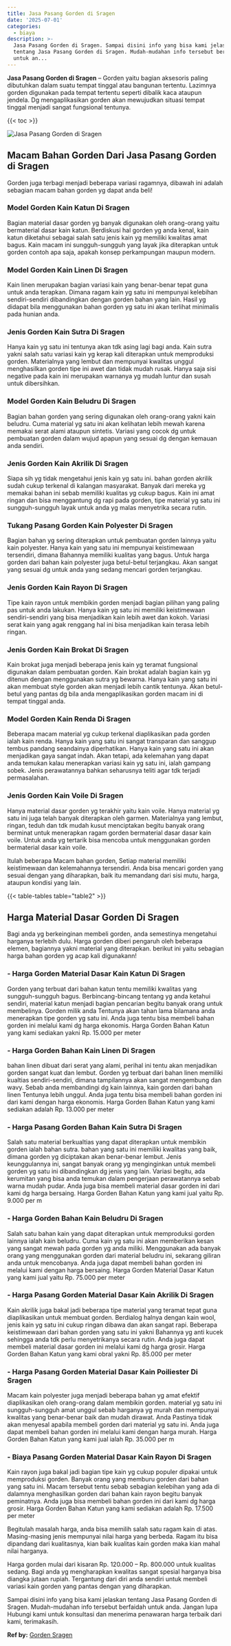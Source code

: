 ```yaml
---
title: Jasa Pasang Gorden di Sragen
date: '2025-07-01'
categories:
  - biaya
description: >-
  Jasa Pasang Gorden di Sragen. Sampai disini info yang bisa kami jelaskan
  tentang Jasa Pasang Gorden di Sragen. Mudah-mudahan info tersebut berfaidah
  untuk an...
---
```


**Jasa Pasang Gorden di Sragen** – Gorden yaitu bagian aksesoris paling dibutuhkan dalam suatu tempat tinggal atau bangunan tertentu. Lazimnya gorden digunakan pada tempat tertentu seperti dibalik kaca ataupun jendela. Dg mengaplikasikan gorden akan mewujudkan situasi tempat tinggal menjadi sangat fungsional tentunya.

{{< toc >}}

![Jasa Pasang Gorden di Sragen](/images/pasang-gorden-murah30.png)

## Macam Bahan Gorden Dari Jasa Pasang Gorden di Sragen

Gorden juga terbagi menjadi beberapa variasi ragamnya, dibawah ini adalah sebagian macam bahan gorden yg dapat anda beli!

### Model Gorden Kain Katun Di Sragen

Bagian material dasar gorden yg banyak digunakan oleh orang-orang yaitu bermaterial dasar kain katun. Berdiskusi hal gorden yg anda kenal, kain katun diketahui sebagai salah satu jenis kain yg memiliki kwalitas amat bagus. Kain macam ini sungguh-sungguh yang layak jika diterapkan untuk gorden contoh apa saja, apakah konsep perkampungan maupun modern.

### Model Gorden Kain Linen Di Sragen

Kain linen merupakan bagian variasi kain yang benar-benar tepat guna untuk anda terapkan. Dimana ragam kain yg satu ini mempunyai kelebihan sendiri-sendiri dibandingkan dengan gorden bahan yang lain. Hasil yg didapat bila menggunakan bahan gorden yg satu ini akan terlihat minimalis pada hunian anda.

### Jenis Gorden Kain Sutra Di Sragen

Hanya kain yg satu ini tentunya akan tdk asing lagi bagi anda. Kain sutra yakni salah satu variasi kain yg kerap kali diterapkan untuk memproduksi gorden. Materialnya yang lembut dan mempunyai kwalitas unggul menghasilkan gorden tipe ini awet dan tidak mudah rusak. Hanya saja sisi negative pada kain ini merupakan warnanya yg mudah luntur dan susah untuk dibersihkan.

### Model Gorden Kain Beludru Di Sragen

Bagian bahan gorden yang sering digunakan oleh orang-orang yakni kain beludru. Cuma material yg satu ini akan kelihatan lebih mewah karena memakai serat alami ataupun sintetis. Variasi yang cocok dg untuk pembuatan gorden dalam wujud apapun yang sesuai dg dengan kemauan anda sendiri.

### Jenis Gorden Kain Akrilik Di Sragen

Siapa sih yg tidak mengetahui jenis kain yg satu ini. bahan gorden akrilik sudah cukup terkenal di kalangan masyarakat. Banyak dari mereka yg memakai bahan ini sebab memiliki kualitas yg cukup bagus. Kain ini amat ringan dan bisa menggantung dg rapi pada gorden, tipe material yg satu ini sungguh-sungguh layak untuk anda yg malas menyetrika secara rutin.

### Tukang Pasang Gorden Kain Polyester Di Sragen

Bagian bahan yg sering diterapkan untuk pembuatan gorden lainnya yaitu kain polyester. Hanya kain yang satu ini mempunyai keistimewaan tersendiri, dimana Bahannya memiliki kualitas yang bagus. Untuk harga gorden dari bahan kain polyester juga betul-betul terjangkau. Akan sangat yang sesuai dg untuk anda yang sedang mencari gorden terjangkau.

### Jenis Gorden Kain Rayon Di Sragen

Tipe kain rayon untuk membikin gorden menjadi bagian pilihan yang paling pas untuk anda lakukan. Hanya kain yg satu ini memiliki keistimewaan sendiri-sendiri yang bisa menjadikan kain lebih awet dan kokoh. Variasi serat kain yang agak renggang hal ini bisa menjadikan kain terasa lebih ringan.

### Jenis Gorden Kain Brokat Di Sragen

Kain brokat juga menjadi beberapa jenis kain yg teramat fungsional digunakan dalam pembuatan gorden. Kain brokat adalah bagian kain yg ditenun dengan menggunakan sutra yg bewarna. Hanya kain yang satu ini akan membuat style gorden akan menjadi lebih cantik tentunya. Akan betul-betul yang pantas dg bila anda mengaplikasikan gorden macam ini di tempat tinggal anda.

### Model Gorden Kain Renda Di Sragen

Beberapa macam material yg cukup terkenal diaplikasikan pada gorden ialah kain renda. Hanya kain yang satu ini sangat transparan dan sanggup tembus pandang seandainya diperhatikan. Hanya kain yang satu ini akan menjadikan gaya sangat indah. Akan tetapi, ada kelemahan yang dapat anda temukan kalau menerapkan variasi kain yg satu ini, ialah gampang sobek. Jenis perawatannya bahkan seharusnya teliti agar tdk terjadi permasalahan.

### Jenis Gorden Kain Voile Di Sragen

Hanya material dasar gorden yg terakhir yaitu kain voile. Hanya material yg satu ini juga telah banyak diterapkan oleh garmen. Materialnya yang lembut, ringan, teduh dan tdk mudah kusut menciptakan begitu banyak orang berminat untuk menerapkan ragam gorden bermaterial dasar dasar kain voile. Untuk anda yg tertarik bisa mencoba untuk menggunakan gorden bermaterial dasar kain voile.

Itulah beberapa Macam bahan gorden, Setiap material memiliki keistimewaan dan kelemahannya tersendiri. Anda bisa mencari gorden yang sesuai dengan yang diharapkan, baik itu memandang dari sisi mutu, harga, ataupun kondisi yang lain.

{{< table-tables table="table2" >}}

## Harga Material Dasar Gorden Di Sragen

Bagi anda yg berkeinginan membeli gorden, anda semestinya mengetahui harganya terlebih dulu. Harga gorden diberi pengaruh oleh beberapa elemen, bagiannya yakni material yang diterapkan. berikut ini yaitu sebagian harga bahan gorden yg acap kali digunakann!

### \- Harga Gorden Material Dasar Kain Katun Di Sragen

Gorden yang terbuat dari bahan katun tentu memiliki kwalitas yang sungguh-sungguh bagus. Berbincang-bincang tentang yg anda ketahui sendiri, material katun menjadi bagian pencarian begitu banyak orang untuk membelinya. Gorden milik anda Tentunya akan tahan lama bilamana anda menerapkan tipe gorden yg satu ini. Anda juga tentu bisa membeli bahan gorden ini melalui kami dg harga ekonomis. Harga Gorden Bahan Katun yang kami sediakan yakni Rp. 15.000 per meter

### \- Harga Gorden Bahan Kain Linen Di Sragen

bahan linen dibuat dari serat yang alami, perihal ini tentu akan menjadikan gorden sangat kuat dan lembut. Gorden yg terbuat dari bahan linen memiliki kualtias sendiri-sendiri, dimana tampilannya akan sangat mengembung dan wavy. Sebab anda membandingi dg kain lainnya, kain gorden dari bahan linen Tentunya lebih unggul. Anda juga tentu bisa membeli bahan gorden ini dari kami dengan harga ekonomis. Harga Gorden Bahan Katun yang kami sediakan adalah Rp. 13.000 per meter

### \- Harga Pasang Gorden Bahan Kain Sutra Di Sragen

Salah satu material berkualtias yang dapat diterapkan untuk membikin gorden ialah bahan sutra. bahan yang satu ini memiliki kwalitas yang baik, dimana gorden yg diciptakan akan benar-benar lembut. Jenis keunggulannya ini, sangat banyak orang yg menginginkan untuk membeli gorden yg satu ini dibandingkan dg jenis yang lain. Variasi begitu, ada kerumitan yang bisa anda temukan dalam pengerjaan perawatannya sebab warna mudah pudar. Anda juga bisa membeli material dasar gorden ini dari kami dg harga bersaing. Harga Gorden Bahan Katun yang kami jual yaitu Rp. 9.000 per m

### \- Harga Gorden Bahan Kain Beludru Di Sragen

Salah satu bahan kain yang dapat diterapkan untuk memproduksi gorden lainnya ialah kain beludru. Cuma kain yg satu ini akan memberikan kesan yang sangat mewah pada gorden yg anda miliki. Menggunakan ada banyak orang yang menggunakan gorden dari material beludru ini, sekarang giliran anda untuk mencobanya. Anda juga dapat membeli bahan gorden ini melalui kami dengan harga bersaing. Harga Gorden Material Dasar Katun yang kami jual yaitu Rp. 75.000 per meter

### \- Harga Pasang Gorden Material Dasar Kain Akrilik Di Sragen

Kain akrilik juga bakal jadi beberapa tipe material yang teramat tepat guna diaplikasikan untuk membuat gorden. Berdialog halnya dengan kain wool, jenis kain yg satu ini cukup ringan dibawa dan akan sangat rapi. Beberapa keistimewaan dari bahan gorden yang satu ini yakni Bahannya yg anti kucek sehingga anda tdk perlu menyetrikanya secara rutin. Anda juga dapat membeli material dasar gorden ini melalui kami dg harga grosir. Harga Gorden Bahan Katun yang kami obral yakni Rp. 85.000 per meter

### \- Harga Pasang Gorden Material Dasar Kain Poiliester Di Sragen

Macam kain polyester juga menjadi beberapa bahan yg amat efektif diaplikasikan oleh orang-orang dalam membikin gorden. material yg satu ini sungguh-sungguh amat unggul sebab harganya yg murah dan mempunyai kwalitas yang benar-benar baik dan mudah dirawat. Anda Pastinya tidak akan menyesal apabila membeli gorden dari material yg satu ini. Anda juga dapat membeli bahan gorden ini melalui kami dengan harga murah. Harga Gorden Bahan Katun yang kami jual ialah Rp. 35.000 per m

### \- Biaya Pasang Gorden Material Dasar Kain Rayon Di Sragen

Kain rayon juga bakal jadi bagian tipe kain yg cukup populer dipakai untuk memproduksi gorden. Banyak orang yang memburu gorden dari bahan yang satu ini. Macam tersebut tentu sebab sebagian kelebihan yang ada di dalamnya menghasilkan gorden dari bahan kain rayon begitu banyak peminatnya. Anda juga bisa membeli bahan gorden ini dari kami dg harga grosir. Harga Gorden Bahan Katun yang kami sediakan adalah Rp. 17.500 per meter

Begitulah masalah harga, anda bisa memilih salah satu ragam kain di atas. Masing-masing jenis mempunyai nilai harga yang berbeda. Ragam itu bisa dipandang dari kualitasnya, kian baik kualitas kain gorden maka kian mahal nilai harganya.

Harga gorden mulai dari kisaran Rp. 120.000 – Rp. 800.000 untuk kualitas sedang. Bagi anda yg mengharapkan kwalitas sangat spesial harganya bisa diangka jutaan rupiah. Tergantung dari diri anda sendiri untuk membeli variasi kain gorden yang pantas dengan yang diharapkan.

Sampai disini info yang bisa kami jelaskan tentang Jasa Pasang Gorden di Sragen. Mudah-mudahan info tersebut berfaidah untuk anda. Jangan lupa Hubungi kami untuk konsultasi dan menerima penawaran harga terbaik dari kami, terimakasih.

**Ref by:**  [Gorden  Sragen](https://id.wikipedia.org/wiki/Gorden)
